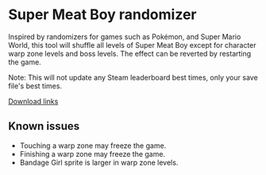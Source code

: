 # Super Meat Boy randomizer
Inspired by randomizers for games such as Pokémon, and Super Mario World, this tool will shuffle all levels of Super Meat Boy except for character warp zone levels and boss levels. The effect can be reverted by restarting the game.

Note: This will not update any Steam leaderboard best times, only your save file's best times. 

[Download links](https://github.com/negative-seven/smb-randomizer/releases)

## Known issues
* Touching a warp zone may freeze the game.
* Finishing a warp zone may freeze the game.
* Bandage Girl sprite is larger in warp zone levels.
